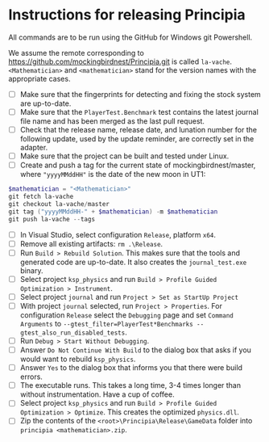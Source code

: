 # Instructions for releasing Principia

All commands are to be run using the GitHub for Windows git Powershell.

We assume the remote corresponding to https://github.com/mockingbirdnest/Principia.git
is called `la-vache`.  `<Mathematician>` and `<mathematician>` stand for the version
names with the appropriate cases.
- [ ] Make sure that the fingerprints for detecting and fixing the stock system are up-to-date.
- [ ] Make sure that the `PlayerTest.Benchmark` test contains the latest journal file name and has been merged as the last pull request.
- [ ] Check that the release name, release date, and lunation number for the following update, used by the update reminder, are correctly set in the adapter.
- [ ] Make sure that the project can be built and tested under Linux.
- [ ] Create and push a tag for the current state of mockingbirdnest/master, where `"yyyyMMddHH"` is the date of the new moon in UT1:
```powershell
$mathematician = "<Mathematician>"
git fetch la-vache
git checkout la-vache/master
git tag ("yyyyMMddHH-" + $mathematician) -m $mathematician
git push la-vache --tags
```
- [ ] In Visual Studio, select configuration `Release`, platform `x64`.
- [ ] Remove all existing artifacts: `rm .\Release`.
- [ ] Run `Build > Rebuild Solution`.  This makes sure that the tools and generated code are up-to-date.  It also creates the `journal_test.exe` binary.
- [ ] Select project `ksp_physics` and run `Build > Profile Guided Optimization > Instrument`.
- [ ] Select project `journal` and run `Project > Set as StartUp Project`
- [ ] With project `journal` selected, run `Project > Properties`.  For configuration `Release` select the `Debugging` page and set `Command Arguments` to `--gtest_filter=PlayerTest*Benchmarks --gtest_also_run_disabled_tests`.
- [ ] Run `Debug > Start Without Debugging`.
- [ ] Answer `Do Not Continue With Build` to the dialog box that asks if you would want to rebuild `ksp_physics`.
- [ ] Answer `Yes` to the dialog box that informs you that there were build errors.
- [ ] The executable runs.  This takes a long time, 3-4 times longer than without instrumentation.  Have a cup of coffee.
- [ ] Select project `ksp_physics` and run `Build > Profile Guided Optimization > Optimize`.  This creates the optimized `physics.dll`.
- [ ] Zip the contents of the `<root>\Principia\Release\GameData` folder into `principia <mathematician>.zip`.
